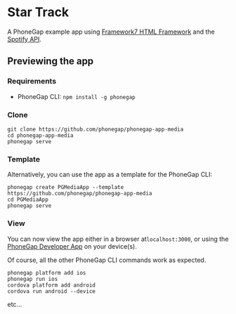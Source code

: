 # Star Track

A PhoneGap example app using [Framework7 HTML Framework](http://framework7.io/) and the [Spotify API](https://developer.spotify.com/web-api/).

## Previewing the app

### Requirements

- PhoneGap CLI: `npm install -g phonegap`

### Clone

```
git clone https://github.com/phonegap/phonegap-app-media
cd phonegap-app-media
phonegap serve
```

### Template

Alternatively, you can use the app as a template for the PhoneGap CLI:

```
phonegap create PGMediaApp --template https://github.com/phonegap/phonegap-app-media
cd PGMediaApp
phonegap serve
```

### View

You can now view the app either in a browser at`localhost:3000`, or using the [PhoneGap Developer App](http://app.phonegap.com/) on your device(s).


Of course, all the other PhoneGap CLI commands work as expected.

```
phonegap platform add ios
phonegap run ios
cordova platform add android
cordova run android --device
```

etc...
